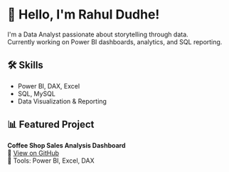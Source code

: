 
# 👋 Hello, I'm Rahul Dudhe!

I'm a Data Analyst passionate about storytelling through data.  
Currently working on Power BI dashboards, analytics, and SQL reporting.

## 🛠️ Skills
- Power BI, DAX, Excel
- SQL, MySQL
- Data Visualization & Reporting

## 📊 Featured Project
**Coffee Shop Sales Analysis Dashboard**  
📎 [View on GitHub](https://github.com/YourUsername/CoffeeShopSalesDashboard)  
🔧 Tools: Power BI, Excel, DAX
